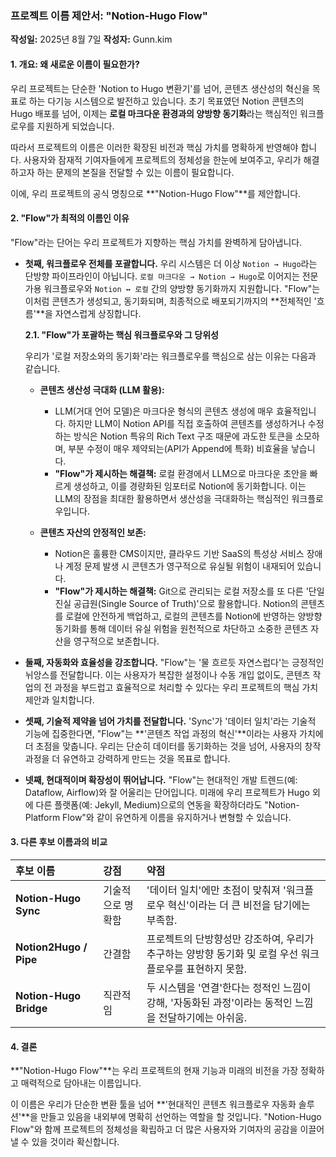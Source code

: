 ### **프로젝트 이름 제안서: "Notion-Hugo Flow"**

**작성일:** 2025년 8월 7일
**작성자:** Gunn.kim

#### **1. 개요: 왜 새로운 이름이 필요한가?**

우리 프로젝트는 단순한 'Notion to Hugo 변환기'를 넘어, 콘텐츠 생산성의 혁신을 목표로 하는 다기능 시스템으로 발전하고 있습니다. 초기 목표였던 Notion 콘텐츠의 Hugo 배포를 넘어, 이제는 **로컬 마크다운 환경과의 양방향 동기화**라는 핵심적인 워크플로우를 지원하게 되었습니다.

따라서 프로젝트의 이름은 이러한 확장된 비전과 핵심 가치를 명확하게 반영해야 합니다. 사용자와 잠재적 기여자들에게 프로젝트의 정체성을 한눈에 보여주고, 우리가 해결하고자 하는 문제의 본질을 전달할 수 있는 이름이 필요합니다.

이에, 우리 프로젝트의 공식 명칭으로 **"Notion-Hugo Flow"**를 제안합니다.

#### **2. "Flow"가 최적의 이름인 이유**

"Flow"라는 단어는 우리 프로젝트가 지향하는 핵심 가치를 완벽하게 담아냅니다.

*   **첫째, 워크플로우 전체를 포괄합니다.**
    우리 시스템은 더 이상 `Notion → Hugo`라는 단방향 파이프라인이 아닙니다. `로컬 마크다운 → Notion → Hugo`로 이어지는 전문가용 워크플로우와 `Notion ↔ 로컬` 간의 양방향 동기화까지 지원합니다. "Flow"는 이처럼 콘텐츠가 생성되고, 동기화되며, 최종적으로 배포되기까지의 **전체적인 '흐름'**을 자연스럽게 상징합니다.

    **2.1. "Flow"가 포괄하는 핵심 워크플로우와 그 당위성**

    우리가 '로컬 저장소와의 동기화'라는 워크플로우를 핵심으로 삼는 이유는 다음과 같습니다.

    *   **콘텐츠 생산성 극대화 (LLM 활용):**
        *   LLM(거대 언어 모델)은 마크다운 형식의 콘텐츠 생성에 매우 효율적입니다. 하지만 LLM이 Notion API를 직접 호출하여 콘텐츠를 생성하거나 수정하는 방식은 Notion 특유의 Rich Text 구조 때문에 과도한 토큰을 소모하며, 부분 수정이 매우 제약되는(API가 Append에 특화) 비효율을 낳습니다.
        *   **"Flow"가 제시하는 해결책:** 로컬 환경에서 LLM으로 마크다운 초안을 빠르게 생성하고, 이를 경량화된 임포터로 Notion에 동기화합니다. 이는 LLM의 장점을 최대한 활용하면서 생산성을 극대화하는 핵심적인 워크플로우입니다.

    *   **콘텐츠 자산의 안정적인 보존:**
        *   Notion은 훌륭한 CMS이지만, 클라우드 기반 SaaS의 특성상 서비스 장애나 계정 문제 발생 시 콘텐츠가 영구적으로 유실될 위험이 내재되어 있습니다.
        *   **"Flow"가 제시하는 해결책:** Git으로 관리되는 로컬 저장소를 또 다른 '단일 진실 공급원(Single Source of Truth)'으로 활용합니다. Notion의 콘텐츠를 로컬에 안전하게 백업하고, 로컬의 콘텐츠를 Notion에 반영하는 양방향 동기화를 통해 데이터 유실 위험을 원천적으로 차단하고 소중한 콘텐츠 자산을 영구적으로 보존합니다.

*   **둘째, 자동화와 효율성을 강조합니다.**
    "Flow"는 '물 흐르듯 자연스럽다'는 긍정적인 뉘앙스를 전달합니다. 이는 사용자가 복잡한 설정이나 수동 개입 없이도, 콘텐츠 작업의 전 과정을 부드럽고 효율적으로 처리할 수 있다는 우리 프로젝트의 핵심 가치 제안과 일치합니다.

*   **셋째, 기술적 제약을 넘어 가치를 전달합니다.**
    'Sync'가 '데이터 일치'라는 기술적 기능에 집중한다면, "Flow"는 **'콘텐츠 작업 과정의 혁신'**이라는 사용자 가치에 더 초점을 맞춥니다. 우리는 단순히 데이터를 동기화하는 것을 넘어, 사용자의 창작 과정을 더 유연하고 강력하게 만드는 것을 목표로 합니다.

*   **넷째, 현대적이며 확장성이 뛰어납니다.**
    "Flow"는 현대적인 개발 트렌드(예: Dataflow, Airflow)와 잘 어울리는 단어입니다. 미래에 우리 프로젝트가 Hugo 외에 다른 플랫폼(예: Jekyll, Medium)으로의 연동을 확장하더라도 "Notion-Platform Flow"와 같이 유연하게 이름을 유지하거나 변형할 수 있습니다.

#### **3. 다른 후보 이름과의 비교**

| 후보 이름 | 강점 | 약점 |
| :--- | :--- | :--- |
| **Notion-Hugo Sync** | 기술적으로 명확함 | '데이터 일치'에만 초점이 맞춰져 '워크플로우 혁신'이라는 더 큰 비전을 담기에는 부족함. |
| **Notion2Hugo / Pipe** | 간결함 | 프로젝트의 단방향성만 강조하여, 우리가 추구하는 양방향 동기화 및 로컬 우선 워크플로우를 표현하지 못함. |
| **Notion-Hugo Bridge** | 직관적임 | 두 시스템을 '연결'한다는 정적인 느낌이 강해, '자동화된 과정'이라는 동적인 느낌을 전달하기에는 아쉬움. |

#### **4. 결론**

**"Notion-Hugo Flow"**는 우리 프로젝트의 현재 기능과 미래의 비전을 가장 정확하고 매력적으로 담아내는 이름입니다.

이 이름은 우리가 단순한 변환 툴을 넘어 **'현대적인 콘텐츠 워크플로우 자동화 솔루션'**을 만들고 있음을 내외부에 명확히 선언하는 역할을 할 것입니다. "Notion-Hugo Flow"와 함께 프로젝트의 정체성을 확립하고 더 많은 사용자와 기여자의 공감을 이끌어낼 수 있을 것이라 확신합니다.